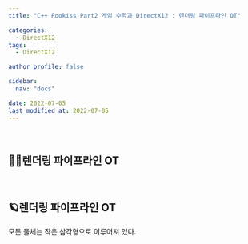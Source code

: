 ```yaml
---
title: "C++ Rookiss Part2 게임 수학과 DirectX12 : 렌더링 파이프라인 OT"

categories:
  - DirectX12
tags:
  - DirectX12

author_profile: false

sidebar:
  nav: "docs"

date: 2022-07-05
last_modified_at: 2022-07-05
---
```


<br>


## 🙇‍♀️렌더링 파이프라인 OT


<br>


## 🪐렌더링 파이프라인 OT


모든 물체는 작은 삼각형으로 이루어져 있다.

